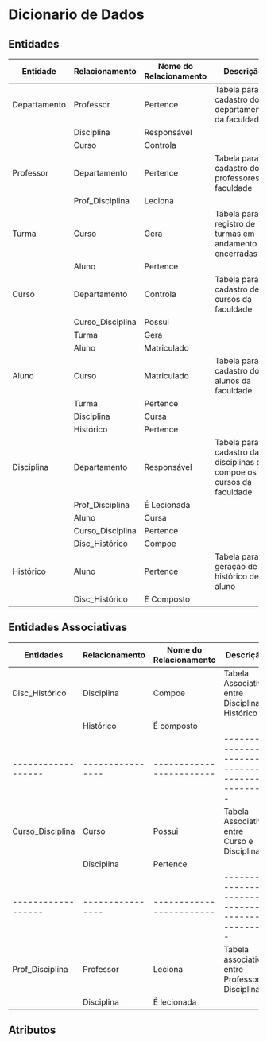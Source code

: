 # Dicionario de Dados

## Entidades


| Entidade     	| Relacionamento   	| Nome do Relacionamento 	| Descrição                                                               	|
|--------------	|------------------	|------------------------	|-------------------------------------------------------------------------	|
| Departamento 	| Professor        	| Pertence               	| Tabela para cadastro dos departamentos da faculdade                     	|
|              	| Disciplina       	| Responsável            	|                                                                         	|
|              	| Curso            	| Controla               	|                                                                         	|
| Professor    	| Departamento     	| Pertence               	| Tabela para cadastro dos professores da faculdade                       	|
|              	| Prof_Disciplina  	| Leciona                	|                                                                         	|
| Turma        	| Curso            	| Gera                   	| Tabela para registro de turmas em andamento e encerradas                	|
|              	| Aluno            	| Pertence               	|                                                                         	|
| Curso        	| Departamento     	| Controla               	| Tabela para cadastro de cursos da faculdade                             	|
|              	| Curso_Disciplina 	| Possui                 	|                                                                         	|
|              	| Turma            	| Gera                   	|                                                                         	|
|              	| Aluno            	| Matriculado            	|                                                                         	|
| Aluno        	| Curso            	| Matriculado            	| Tabela para cadastro dos alunos da faculdade                            	|
|              	| Turma            	| Pertence               	|                                                                         	|
|              	| Disciplina       	| Cursa                  	|                                                                         	|
|              	| Histórico        	| Pertence               	|                                                                         	|
| Disciplina   	| Departamento     	| Responsável            	| Tabela para cadastro das disciplinas que compoe  os cursos da faculdade 	|
|              	| Prof_Disciplina  	| É Lecionada            	|                                                                         	|
|              	| Aluno            	| Cursa                  	|                                                                         	|
|              	| Curso_Disciplina 	| Pertence               	|                                                                         	|
|              	| Disc_Histórico   	| Compoe                 	|                                                                         	|
| Histórico    	| Aluno            	| Pertence               	| Tabela para geração de histórico de aluno                                	|
|              	| Disc_Histórico   	| É Composto             	|                                                                         	|

## Entidades Associativas

| Entidades        	| Relacionamento 	| Nome do Relacionamento 	| Descrição                                       	|
|------------------	|----------------	|------------------------	|-------------------------------------------------	|
| Disc_Histórico   	| Disciplina     	| Compoe                 	| Tabela Associativa entre Disciplina e Histórico 	|
|                  	| Histórico      	| É composto             	|                                                 	|
|------------------	|----------------	|------------------------	|-------------------------------------------------	|
| Curso_Disciplina 	| Curso          	| Possui                 	| Tabela Associativa entre Curso e Disciplina     	|
|                  	| Disciplina     	| Pertence               	|                                                 	|
|------------------	|----------------	|------------------------	|-------------------------------------------------	|
| Prof_Disciplina  	| Professor      	| Leciona                	| Tabela associativa entre Professor e Disciplina 	|
|                  	| Disciplina     	| É lecionada            	|                                                 	|

## Atributos


